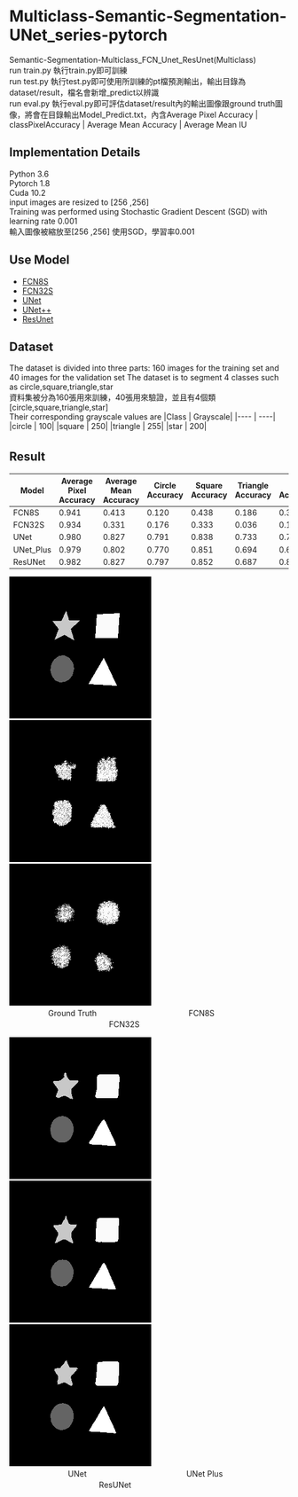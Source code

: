# Multiclass-Semantic-Segmentation-UNet_series-pytorch
Semantic-Segmentation-Multiclass_FCN_Unet_ResUnet(Multiclass)  
run train.py 執行train.py即可訓練  
run test.py   執行test.py即可使用所訓練的pt檔預測輸出，輸出目錄為dataset/result，檔名會新增_predict以辨識  
run eval.py   執行eval.py即可評估dataset/result內的輸出圖像跟ground truth圖像，將會在目錄輸出Model_Predict.txt，內含Average Pixel Accuracy | classPixelAccuracy | Average Mean Accuracy | Average Mean IU    
  
## **Implementation Details**  
Python 3.6  
Pytorch 1.8  
Cuda 10.2  
input images are resized to [256 ,256]   
Training was performed using Stochastic Gradient Descent (SGD) with learning rate 0.001    
輸入圖像被縮放至[256 ,256]   使用SGD，學習率0.001  

## **Use Model**  
+ [FCN8S](https://github.com/bat67/pytorch-FCN-easiest-demo)
+ [FCN32S](https://github.com/bat67/pytorch-FCN-easiest-demo)
+ [UNet](https://medium.com/analytics-vidhya/pytorch-implementation-of-semantic-segmentation-for-single-class-from-scratch-81f96643c98c)  
+ [UNet++](https://github.com/4uiiurz1/pytorch-nested-unet)
+ [ResUnet](https://github.com/galprz/brain-tumor-segmentation)  

## **Dataset**  
The dataset is divided into three parts: 160 images for the training set and 40 images for the validation set
The dataset is to segment 4 classes such as circle,square,triangle,star  
資料集被分為160張用來訓練，40張用來驗證，並且有4個類[circle,square,triangle,star]  
Their corresponding grayscale values are
|Class | Grayscale|
|---- | ----|
|circle | 100|
|square |  250|
|triangle |  255|
|star |  200| 
  
## **Result**  　　
|Model | Average Pixel Accuracy|Average Mean Accuracy|Circle Accuracy|Square Accuracy|Triangle Accuracy|Star Accuracy|Background Accuracy|
|---- | ----|----|---- | ----|----|----|----|
|FCN8S | 0.941|0.413|0.120|0.438|  0.186|0.323|0.998|
|FCN32S | 0.934|0.331|0.176|0.333|  0.036|0.112|0.998|
|UNet | 0.980|0.827|0.791|0.838|  0.733|0.775|0.996|
|UNet_Plus | 0.979|0.802|0.770|0.851|  0.694|0.696|0.997|
|ResUNet | 0.982|0.827|0.797|0.852|  0.687|0.800|0.998|

![images](dataset/data_shape/vaild_annot_mask/166.json_mask.png)  ![images](doc/fcn8s_166.json_mask_predict.png)    ![images](doc/fcn32s_166.json_mask_predict.png)  
　　　　　Ground Truth 　　　　　　　　　　   　    FCN8S 　　　　　　　　　　   　 　 FCN32S

![images](doc/unet_166.json_mask_predict.png)  ![images](doc/unetplus_166.json_mask_predict.png)  ![images](doc/resunet_166.json_mask_predict.png)    
　　　　　 　 　UNet 　　　　　　　　　　   　      　UNet Plus 　　　　　　　　　　   　  ResUNet
